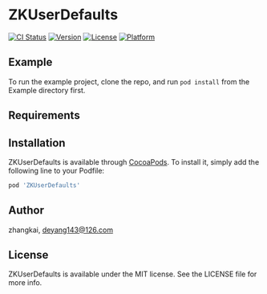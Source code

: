 # ZKUserDefaults

[![CI Status](https://img.shields.io/travis/zhangkai/ZKUserDefaults.svg?style=flat)](https://travis-ci.org/zhangkai/ZKUserDefaults)
[![Version](https://img.shields.io/cocoapods/v/ZKUserDefaults.svg?style=flat)](https://cocoapods.org/pods/ZKUserDefaults)
[![License](https://img.shields.io/cocoapods/l/ZKUserDefaults.svg?style=flat)](https://cocoapods.org/pods/ZKUserDefaults)
[![Platform](https://img.shields.io/cocoapods/p/ZKUserDefaults.svg?style=flat)](https://cocoapods.org/pods/ZKUserDefaults)

## Example

To run the example project, clone the repo, and run `pod install` from the Example directory first.

## Requirements

## Installation

ZKUserDefaults is available through [CocoaPods](https://cocoapods.org). To install
it, simply add the following line to your Podfile:

```ruby
pod 'ZKUserDefaults'
```

## Author

zhangkai, deyang143@126.com

## License

ZKUserDefaults is available under the MIT license. See the LICENSE file for more info.


